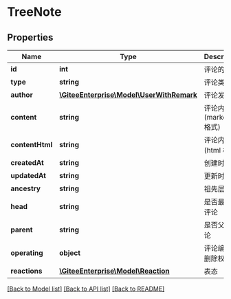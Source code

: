 # TreeNote

## Properties

Name | Type | Description | Notes
------------ | ------------- | ------------- | -------------
**id** | **int** | 评论的 id | [optional] 
**type** | **string** | 评论类型 | [optional] 
**author** | [**\GiteeEnterprise\Model\UserWithRemark**](UserWithRemark.md) | 评论发起人 | [optional] 
**content** | **string** | 评论内容(markdown 格式) | [optional] 
**contentHtml** | **string** | 评论内容(html 格式) | [optional] 
**createdAt** | **string** | 创建时间 | [optional] 
**updatedAt** | **string** | 更新时间 | [optional] 
**ancestry** | **string** | 祖先层级 | [optional] 
**head** | **string** | 是否最外层评论 | [optional] 
**parent** | **string** | 是否父级评论 | [optional] 
**operating** | **object** | 评论编辑、删除权限 | [optional] 
**reactions** | [**\GiteeEnterprise\Model\Reaction**](Reaction.md) | 表态 | [optional] 

[[Back to Model list]](../../README.md#documentation-for-models) [[Back to API list]](../../README.md#documentation-for-api-endpoints) [[Back to README]](../../README.md)


